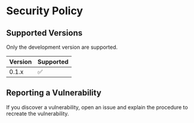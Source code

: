 # Security Policy

## Supported Versions

Only the development version are supported.

| Version | Supported          |
| ------- | ------------------ |
| 0.1.x   | :white_check_mark: |

## Reporting a Vulnerability

If you discover a vulnerability, open an issue and explain the procedure to recreate the vulnerability.
